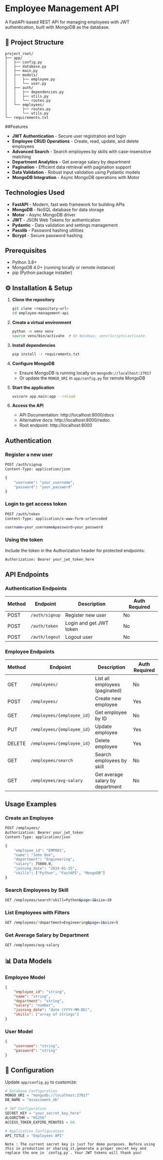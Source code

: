 # Employee Management API

A FastAPI-based REST API for managing employees with JWT authentication, built with MongoDB as the database.

## 📁 Project Structure
```text
project_root/
├── app/
│   ├── config.py
│   ├── database.py
│   ├── main.py
│   ├── models/
│   │   ├── employee.py
│   │   └── user.py
│   ├── auth/
│   │   ├── dependencies.py
│   │   ├── utils.py
│   │   └── routes.py
│   └── employees/
│       ├── routes.py
│       └── utils.py
└── requirements.txt
```

##Features

- **JWT Authentication** - Secure user registration and login
- **Employee CRUD Operations** - Create, read, update, and delete employees
- **Advanced Search** - Search employees by skills with case-insensitive matching
- **Department Analytics** - Get average salary by department
- **Pagination** - Efficient data retrieval with pagination support
- **Data Validation** - Robust input validation using Pydantic models
- **MongoDB Integration** - Async MongoDB operations with Motor

## Technologies Used

- **FastAPI** - Modern, fast web framework for building APIs
- **MongoDB** - NoSQL database for data storage
- **Motor** - Async MongoDB driver
- **JWT** - JSON Web Tokens for authentication
- **Pydantic** - Data validation and settings management
- **Passlib** - Password hashing utilities
- **Bcrypt** - Secure password hashing

## Prerequisites

- Python 3.8+
- MongoDB 4.0+ (running locally or remote instance)
- pip (Python package installer)

## ⚙️ Installation & Setup

1. **Clone the repository**
   ```bash
   git clone <repository-url>
   cd employee-management-api
   ```

2. **Create a virtual environment**
   ```bash
   python -m venv venv
   source venv/bin/activate  # On Windows: venv\Scripts\activate
   ```

3. **Install dependencies**
   ```bash
   pip install -r requirements.txt
   ```

4. **Configure MongoDB**
   - Ensure MongoDB is running locally on `mongodb://localhost:27017`
   - Or update the `MONGO_URI` in `app/config.py` for remote MongoDB

5. **Start the application**
   ```bash
   uvicorn app.main:app --reload
   ```

6. **Access the API**
   - API Documentation: http://localhost:8000/docs
   - Alternative docs: http://localhost:8000/redoc
   - Root endpoint: http://localhost:8000

## Authentication

### Register a new user
```bash
POST /auth/signup
Content-Type: application/json

{
    "username": "your_username",
    "password": "your_password"
}
```

### Login to get access token
```bash
POST /auth/token
Content-Type: application/x-www-form-urlencoded

username=your_username&password=your_password
```

### Using the token
Include the token in the Authorization header for protected endpoints:
```bash
Authorization: Bearer your_jwt_token_here
```

## API Endpoints

### Authentication Endpoints
| Method | Endpoint | Description | Auth Required |
|--------|----------|-------------|---------------|
| POST | `/auth/signup` | Register new user | No |
| POST | `/auth/token` | Login and get JWT token | No |
| POST | `/auth/logout` | Logout user | No |

### Employee Endpoints
| Method | Endpoint | Description | Auth Required |
|--------|----------|-------------|---------------|
| GET | `/employees/` | List all employees (paginated) | No |
| POST | `/employees/` | Create new employee | Yes |
| GET | `/employees/{employee_id}` | Get employee by ID | No |
| PUT | `/employees/{employee_id}` | Update employee | Yes |
| DELETE | `/employees/{employee_id}` | Delete employee | Yes |
| GET | `/employees/search` | Search employees by skill | No |
| GET | `/employees/avg-salary` | Get average salary by department | No |

## Usage Examples

### Create an Employee
```bash
POST /employees/
Authorization: Bearer your_jwt_token
Content-Type: application/json

{
    "employee_id": "EMP001",
    "name": "John Doe",
    "department": "Engineering",
    "salary": 75000.0,
    "joining_date": "2024-01-15",
    "skills": ["Python", "FastAPI", "MongoDB"]
}
```

### Search Employees by Skill
```bash
GET /employees/search?skill=Python&page=1&size=10
```

### List Employees with Filters
```bash
GET /employees/?department=Engineering&page=1&size=5
```

### Get Average Salary by Department
```bash
GET /employees/avg-salary
```

## 📊 Data Models

### Employee Model
```json
{
    "employee_id": "string",
    "name": "string",
    "department": "string",
    "salary": "number",
    "joining_date": "date (YYYY-MM-DD)",
    "skills": ["array of strings"]
}
```

### User Model
```json
{
    "username": "string",
    "password": "string"
}
```

## 🔧 Configuration

Update `app/config.py` to customize:

```python
# Database Configuration
MONGO_URI = "mongodb://localhost:27017"
DB_NAME = "assessment_db"

# JWT Configuration
SECRET_KEY = "your_secret_key_here"
ALGORITHM = "HS256"
ACCESS_TOKEN_EXPIRE_MINUTES = 60

# Application Configuration
API_TITLE = "Employees API"
```
```Note : The current secret key is just for demo purposes. Before using this in production or sharing it,generate a proper secret key and replace the one in `config.py`. Your JWT tokens will thank you!  ```
